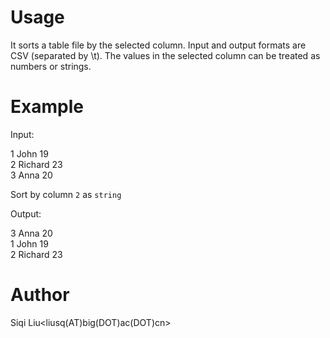 # Usage

It sorts a table file by the selected column. Input and output formats are CSV (separated by \t). The values in the selected column can be treated as numbers or strings.

# Example

Input:

1	John	19  
2	Richard	23  
3	Anna	20  

Sort by column `2` as `string`

Output:

3	Anna	20  
1	John	19  
2	Richard	23  

# Author

Siqi Liu<liusq(AT)big(DOT)ac(DOT)cn>
